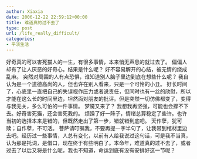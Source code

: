 ```yaml
---
author: Xiaxia
date: 2006-12-22 22:59:12+00:00
title: 难道真的过不去了
type: post
url: /life_really_difficult/
categories:
- 平淡生活
---
```


好奇真的可以害死猫人的一生，有很多事情，本来悄无声息的就过去了。 偏偏人却有了让人厌恶的好奇心。结果是什么呢？ 好不容易解开的心结，被无情的绕成乱麻。 突然对周围的人有点恐惧，谁知道别人脑子里边到底在想些什么呢？ 我自认为是一个道德高尚的人，但也许在别人看来，只是一个可怜的小丑。 好长时间了，心底里一直把自己的失误视作压力或者说责任，但同时也有一丝的欣慰，所以才能在这么长的时间里边，坦然面对朋友的批评。但是突然一切仿佛都变了，变得与我无关，多么可怕的一件事情。 梦魇又来了？ 我想我再坚强，可能也会撑不下去。好奇害死猫，还会害死我的。 烦躁了好一阵子，情绪总算稳定了些许。也许当初的选择本来是错的，但既然走出了第一步，错就错到底吧。 天作孽，犹可赎；自作孽，不可活。 菩萨请叮嘱我，不要再提一字半句了，让我带到棺材里边去吧。经历过一些事情，人总有变化，以前有人给我说过这句话，可是我不当真，认为那是托词，是借口，现在终于有些明白了。本命年，难道真的过不去了，或者过去了以后又将是什么呢，我也不知道，命运到底有没有安排好这一节呢？
